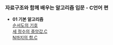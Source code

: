 ### 자료구조와 함께 배우는 알고리즘 입문 - C언어 편


- **01 기본 알고리즘** <br>
[순서도의 기호](https://github.com/waeandway/algorithms-and-data-structures/blob/master/Doit-C/01-Basic-Algorithm/flowchart.md) <br>
[세 정수의 중앙값.C](https://github.com/waeandway/algorithms-and-data-structures/blob/master/Doit-C/01-Basic-Algorithm/Middle.C) <br>
[N까지의 합.C](https://github.com/waeandway/algorithms-and-data-structures/blob/master/Doit-C/01-Basic-Algorithm/Nsum.C) <br>
